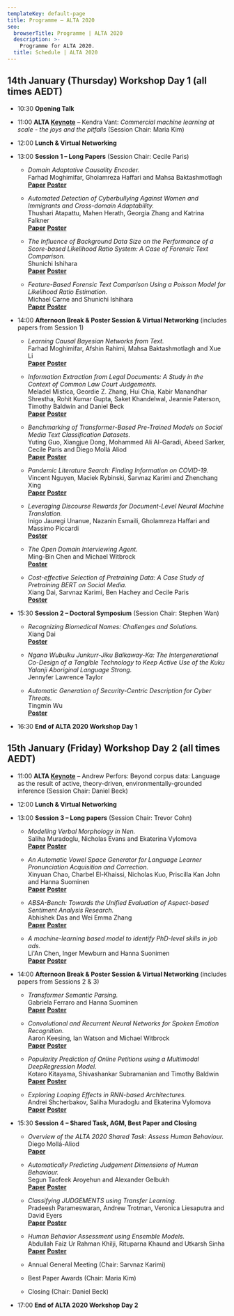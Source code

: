 ```yaml
---
templateKey: default-page
title: Programme – ALTA 2020
seo:
  browserTitle: Programme | ALTA 2020
  description: >-
    Programme for ALTA 2020.
  title: Schedule | ALTA 2020
---
```



## 14th January (Thursday) Workshop Day 1 (all times AEDT)

* 10:30 **Opening Talk**

* 11:00 **ALTA [Keynote](/keynotes)** – Kendra Vant: _Commercial machine learning at scale - the joys and the pitfalls_ (Session Chair: Maria Kim)

* 12:00 **Lunch & Virtual Networking**

* 13:00 **Session 1 – Long Papers** (Session Chair: Cecile Paris) 

  * <span class="badge badge-long"></span> _Domain Adaptative Causality Encoder._     
    Farhad Moghimifar, Gholamreza Haffari and Mahsa Baktashmotlagh   
    **[Paper](/files/ALTA2020_paper_16_L1.pdf)**    **[Poster](/files/ALTA2020_poster_16_L1.pdf)**
    
  * <span class="badge badge-long"></span> _Automated Detection of Cyberbullying Against Women and Immigrants and Cross-domain Adaptability._     
    Thushari Atapattu, Mahen Herath, Georgia Zhang and Katrina Falkner   
    **[Paper](/files/ALTA2020_paper_24_L2.pdf)**    **[Poster](/files/ALTA2020_poster_24_L2.pdf)**
 
  * <span class="badge badge-long"></span> _The Influence of Background Data Size on the Performance of a Score-based Likelihood Ratio System: A Case of Forensic Text Comparison._     
    Shunichi Ishihara   
    **[Paper](/files/ALTA2020_paper_5_L3.pdf)**    **[Poster](/files/ALTA2020_poster_5_L3.pdf)**
    
  * <span class="badge badge-long"></span> _Feature-Based Forensic Text Comparison Using a Poisson Model for Likelihood Ratio Estimation._     
    Michael Carne and Shunichi Ishihara    
    **[Paper](/files/ALTA2020_paper_6_L4.pdf)**    **[Poster](/files/ALTA2020_poster_6_L4.pdf)**
    
* 14:00 **Afternoon Break & Poster Session & Virtual Networking** (includes papers from Session 1)

  * <span class="badge badge-short"></span> _Learning Causal Bayesian Networks from Text._  
    Farhad Moghimifar, Afshin Rahimi, Mahsa Baktashmotlagh and Xue Li   
    **[Paper](/files/ALTA2020_paper_17_S1.pdf)**    **[Poster](/files/ALTA2020_poster_17_S1.pdf)**
  
  * <span class="badge badge-short"></span> _Information Extraction from Legal Documents: A Study in the Context of Common Law Court Judgements._  
    Meladel Mistica, Geordie Z. Zhang, Hui Chia, Kabir Manandhar Shrestha, Rohit Kumar Gupta, Saket Khandelwal, Jeannie Paterson, Timothy Baldwin and Daniel Beck   
    **[Paper](/files/ALTA2020_paper_22_S2.pdf)**    **[Poster](/files/ALTA2020_poster_22_S2.pdf)**
  
  * <span class="badge badge-short"></span> _Benchmarking of Transformer-Based Pre-Trained Models on Social Media Text Classification Datasets._  
    Yuting Guo, Xiangjue Dong, Mohammed Ali Al-Garadi, Abeed Sarker, Cecile Paris and Diego Mollá Aliod   
    **[Paper](/files/ALTA2020_paper_25_S3.pdf)**    **[Poster](/files/ALTA2020_poster_25_S3.pdf)**
  
  * <span class="badge badge-short"></span> _Pandemic Literature Search: Finding Information on COVID-19._  
    Vincent Nguyen, Maciek Rybinski, Sarvnaz Karimi and Zhenchang Xing   
    **[Paper](/files/ALTA2020_paper_27_S4.pdf)**    **[Poster](/files/ALTA2020_poster_27_S4.pdf)**
  
  * <span class="badge badge-abstract"></span> _Leveraging Discourse Rewards for Document-Level Neural Machine Translation._  
    Inigo Jauregi Unanue, Nazanin Esmaili, Gholamreza Haffari and Massimo Piccardi    
    **[Poster](/files/ALTA2020_poster_8_A1.pdf)** 
  
  * <span class="badge badge-abstract"></span> _The Open Domain Interviewing Agent._  
    Ming-Bin Chen and Michael Witbrock    
    **[Poster](/files/ALTA2020_poster_10_A2.pdf)** 
  
  * <span class="badge badge-abstract"></span> _Cost-effective Selection of Pretraining Data: A Case Study of Pretraining BERT on Social Media._  
    Xiang Dai, Sarvnaz Karimi, Ben Hachey and Cecile Paris    
    **[Poster](/files/ALTA2020_poster_13_A3.pdf)** 

* 15:30 **Session 2 – Doctoral Symposium** (Session Chair: Stephen Wan)

  * <span class="badge badge-doctoral"></span> _Recognizing Biomedical Names: Challenges and Solutions._  
    Xiang Dai   
  **[Poster](/files/ALTA2020_poster_P1.pdf)** 
    
  *  <span class="badge badge-doctoral"></span> _Ngana Wubulku Junkurr-Jiku Balkaway-Ka: The Intergenerational Co-Design of a Tangible Technology to Keep Active Use of the Kuku Yalanji Aboriginal Language Strong._  
    Jennyfer Lawrence Taylor
    
  * <span class="badge badge-doctoral"></span> _Automatic Generation of Security-Centric Description for Cyber Threats._  
    Tingmin Wu    
    **[Poster](/files/ALTA2020_poster_P3.pdf)** 
    

* 16:30 **End of ALTA 2020 Workshop Day 1**


## 15th January (Friday) Workshop Day 2 (all times AEDT)


* 11:00 **ALTA [Keynote](/keynotes)** – Andrew Perfors: Beyond corpus data: Language as the result of active, theory-driven, environmentally-grounded inference (Session Chair: Daniel Beck)  

* 12:00 **Lunch & Virtual Networking**

* 13:00 **Session 3 – Long papers** (Session Chair: Trevor Cohn)   

  * <span class="badge badge-long"></span> _Modelling Verbal Morphology in Nen._  
    Saliha Muradoglu, Nicholas Evans and Ekaterina Vylomova   
    **[Paper](/files/ALTA2020_paper_28_L5.pdf)**    **[Poster](/files/ALTA2020_poster_28_L5.pdf)**
    
  * <span class="badge badge-long"></span> _An Automatic Vowel Space Generator for Language Learner Pronunciation Acquisition and Correction._  
    Xinyuan Chao, Charbel El-Khaissi, Nicholas Kuo, Priscilla Kan John and Hanna Suominen   
    **[Paper](/files/ALTA2020_paper_9_L6.pdf)**    **[Poster](/files/ALTA2020_poster_9_L6.pdf)**
    
  * <span class="badge badge-long"></span> _ABSA-Bench: Towards the Unified Evaluation of Aspect-based Sentiment Analysis Research._  
    Abhishek Das and Wei Emma Zhang   
    **[Paper](/files/ALTA2020_paper_18_L7.pdf)**    **[Poster](/files/ALTA2020_poster_18_L7.pdf)**
    
  * <span class="badge badge-long"></span> _A machine-learning based model to identify PhD-level skills in job ads._  
    Li'An Chen, Inger Mewburn and Hanna Suonimen  
    **[Paper](/files/ALTA2020_paper_11_L8.pdf)**    **[Poster](/files/ALTA2020_poster_11_L8.pdf)**
    
* 14:00 **Afternoon Break & Poster Session & Virtual Networking** (includes papers from Sessions 2 & 3)

  * <span class="badge badge-short"></span> _Transformer Semantic Parsing._  
    Gabriela Ferraro and Hanna Suominen   
    **[Paper](/files/ALTA2020_paper_2_S5.pdf)**    **[Poster](/files/ALTA2020_poster_2_S5.pdf)**
  
  * <span class="badge badge-short"></span> _Convolutional and Recurrent Neural Networks for Spoken Emotion Recognition._  
    Aaron Keesing, Ian Watson and Michael Witbrock   
    **[Paper](/files/ALTA2020_paper_20_S6.pdf)**    **[Poster](/files/ALTA2020_poster_20_S6.pdf)**
  
  * <span class="badge badge-short"></span> _Popularity Prediction of Online Petitions using a Multimodal DeepRegression Model._  
    Kotaro Kitayama, Shivashankar Subramanian and Timothy Baldwin   
    **[Paper](/files/ALTA2020_paper_21_S7.pdf)**    **[Poster](/files/ALTA2020_poster_21_S7.pdf)**
  
  * <span class="badge badge-short"></span> _Exploring Looping Effects in RNN-based Architectures._   
    Andrei Shcherbakov, Saliha Muradoglu and Ekaterina Vylomova   
    **[Paper](/files/ALTA2020_paper_29_S8.pdf)**    **[Poster](/files/ALTA2020_poster_29_S8.pdf)**


* 15:30 **Session 4 – Shared Task, AGM, Best Paper and Closing**

  * <span class="badge badge-sharedTask"></span>_Overview of the ALTA 2020 Shared Task: Assess Human Behaviour._  
  Diego Mollá-Aliod   
  **[Paper](/files/ALTA2020_paper_101.pdf)**

  * <span class="badge badge-sharedTask"></span> _Automatically Predicting Judgement Dimensions of Human Behaviour._  
  Segun Taofeek Aroyehun and Alexander Gelbukh   
  **[Paper](/files/ALTA2020_paper_102.pdf)**      **[Poster](/files/ALTA2020_poster_102.pdf)**

  * <span class="badge badge-sharedTask"></span> _Classifying JUDGEMENTS using Transfer Learning._  
  Pradeesh Parameswaran, Andrew Trotman, Veronica Liesaputra and David Eyers   
  **[Paper](/files/ALTA2020_paper_103.pdf)**    **[Poster](/files/ALTA2020_poster_103.pdf)**

  * <span class="badge badge-sharedTask"></span> _Human Behavior Assessment using Ensemble Models._  
  Abdullah Faiz Ur Rahman Khilji, Rituparna Khaund and Utkarsh Sinha    
  **[Paper](/files/ALTA2020_paper_104.pdf)**    **[Poster](/files/ALTA2020_poster_104.pdf)**
  
  * Annual General Meeting (Chair: Sarvnaz Karimi)
  * Best Paper Awards (Chair: Maria Kim)
  * Closing (Chair: Daniel Beck)

* 17:00 **End of ALTA 2020 Workshop Day 2**

